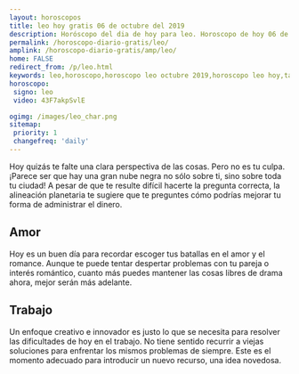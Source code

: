 ```yaml
---
layout: horoscopos
title: leo hoy gratis 06 de octubre del 2019 
description: Horóscopo del dia de hoy para leo. Horoscopo de hoy 06 de octubre del 2019. Las predicciones de amor, trabajo, vida personal gratis.
permalink: /horoscopo-diario-gratis/leo/
amplink: /horoscopo-diario-gratis/amp/leo/
home: FALSE
redirect_from: /p/leo.html
keywords: leo,horoscopo,horoscopo leo octubre 2019,horoscopo leo hoy,tarot leo octubre 2019,horoscopo leo,tarot leo hoy,horoscopo de hoy,horoscopo diario,tarot del amor,horoscopo de hoy leo,horoscopo diario del tarot, Horoscopo de hoy leo 06 de octubre del 2019,horóscopo del día,signos zodiacales 2019, el horoscopo de hoy
horoscopo:
 signo: leo
 video: 43F7akpSvlE

ogimg: /images/leo_char.png
sitemap:
 priority: 1
 changefreq: 'daily'
---
```



Hoy quizás te falte una clara perspectiva de las cosas. Pero no es tu culpa. ¡Parece ser que hay una gran nube negra no sólo sobre ti, sino sobre toda tu ciudad! A pesar de que te resulte difícil hacerte la pregunta correcta, la alineación planetaria te sugiere que te preguntes cómo podrías mejorar tu forma de administrar el dinero.

## Amor

Hoy es un buen día para recordar escoger tus batallas en el amor y el romance. Aunque te puede tentar despertar problemas con tu pareja o interés romántico, cuanto más puedes mantener las cosas libres de drama ahora, mejor serán más adelante.

## Trabajo

Un enfoque creativo e innovador es justo lo que se necesita para resolver las dificultades de hoy en el trabajo. No tiene sentido recurrir a viejas soluciones para enfrentar los mismos problemas de siempre. Este es el momento adecuado para introducir un nuevo recurso, una idea novedosa.